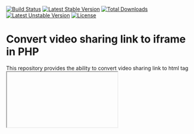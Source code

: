 [![Build Status](https://travis-ci.org/vdekh/php-video-iframe.png?branch=master)](https://travis-ci.org/vdekh/php-video-iframe)
[![Latest Stable Version](https://poser.pugx.org/vdekh/php-video-iframe/v/stable.png)](https://packagist.org/packages/vdekh/php-video-iframe)
[![Total Downloads](https://poser.pugx.org/vdekh/php-video-iframe/downloads.png)](https://packagist.org/packages/vdekh/php-video-iframe)
[![Latest Unstable Version](https://poser.pugx.org/vdekh/php-video-iframe/v/unstable.png)](https://packagist.org/packages/vdekh/php-video-iframe)
[![License](https://poser.pugx.org/vdekh/php-video-iframe/license.png)](https://packagist.org/packages/vdekh/php-video-iframe)


# Convert video sharing link to iframe in PHP

This repository provides the ability to convert video sharing link to html tag <iframe>.


## Usage

### The client

```
<?php

use src\videoiframe\VideoIframe;
use src\videoiframe\hosting\YouTube;
use src\videoiframe\hosting\Vimeo;
use src\videoiframe\hosting\Youku;


// YouTube.com
$link = 'https://www.youtube.com/watch?v=Svk3r0D4a8g';

$video = new VideoIframe();
$iframe = $video->link(new YouTube($link, 800, 450));

echo $iframe;
// <iframe width="800" height="450" src="https://www.youtube.com/embed/Svk3r0D4a8g" allowfullscreen=""></iframe>


// Vimeo.com
$link = 'https://vimeo.com/83913453';

$video = new VideoIframe();
$iframe = $video->link(new Vimeo($link, 800, 450));

echo $iframe;
// <iframe src="https://player.vimeo.com/video/83913453?color=288ec0&amp;title=0&amp;byline=0&amp;portrait=0&amp;badge=0" width="800" height="450" webkitallowfullscreen="" mozallowfullscreen="" allowfullscreen=""></iframe>


// Youku.com
$link = 'https://v.youku.com/v_show/id_XMTU2NzE1MTQ1Ng==.html';

$video = new VideoIframe();
$iframe = $video->link(new Youku($link, 800, 450));

echo $iframe;
// <iframe src="https://player.youku.com/embed/XMTU2NzE1MTQ1Ng====" width="800" height="450" webkitallowfullscreen="" mozallowfullscreen="" allowfullscreen=""></iframe>

?>
```